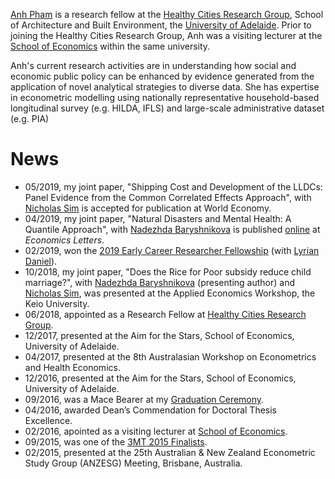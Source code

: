 [Anh Pham](https://researchers.adelaide.edu.au/profile/ngoc.t.pham) is a research fellow at the [Healthy Cities Research Group](https://architecture.adelaide.edu.au/research/housing-and-healthy-cities), School of Architecture and Built Environment, the [University of Adelaide](https://www.adelaide.edu.au/). Prior to joining the Healthy Cities Research Group, Anh was a visiting lecturer at the [School of Economics](https://economics.adelaide.edu.au/) within the same university.

Anh's current research activities are in understanding how social and economic public policy can be enhanced by evidence generated from the application of novel analytical strategies to diverse data. She has expertise in econometric modelling using nationally representative household-based longitudinal survey (e.g. HILDA, IFLS) and large-scale administrative dataset (e.g. PIA)


# News
- 05/2019, my joint paper, "Shipping Cost and Development of the LLDCs: Panel Evidence from the Common Correlated Effects Approach", with [Nicholas Sim](https://sites.google.com/view/nicholassim/home) is accepted for publication at World Economy.
- 04/2019, my joint paper, "Natural Disasters and Mental Health: A Quantile Approach", with [Nadezhda Baryshnikova](https://www.adelaide.edu.au/directory/nadezhda.baryshnikova) is published [online](https://www.sciencedirect.com/science/article/pii/S0165176519301387) at *Economics Letters*.
- 02/2019, won the [2019 Early Career Researcher Fellowship](https://www.adelaide.edu.au/professions/intranet/news/list/2019/02/26/faculty-research-funding-scheme-results) (with [Lyrian Daniel](https://researchers.adelaide.edu.au/profile/lyrian.daniel)).
- 10/2018, my joint paper, "Does the Rice for Poor subsidy reduce child marriage?", with [Nadezhda Baryshnikova](https://www.adelaide.edu.au/directory/nadezhda.baryshnikova) (presenting author) and [Nicholas Sim](https://sites.google.com/view/nicholassim/home), was presented at the Applied Economics Workshop, the Keio University. 
- 06/2018, appointed as a Research Fellow at [Healthy Cities Research Group](https://architecture.adelaide.edu.au/research/housing-and-healthy-cities).
- 12/2017, presented at the Aim for the Stars, School of Economics, University of Adelaide.
- 04/2017, presented at the 8th Australasian Workshop on Econometrics and Health Economics.
- 12/2016, presented at the Aim for the Stars, School of Economics, University of Adelaide.
- 09/2016, was a Mace Bearer at my [Graduation Ceremony](https://www.youtube.com/watch?v=hilxLwIgNo0&list=PLrj2iJKdUdbwgO0RgYgUeFq0S8u0OX167&index=6&t=0s).
- 04/2016, awarded Dean’s Commendation for Doctoral Thesis Excellence. 
- 02/2016, apointed as a visiting lecturer at [School of Economics](https://economics.adelaide.edu.au/).
- 09/2015, was one of the [3MT 2015 Finalists](https://www.youtube.com/watch?v=e5ZbZj-_Oys&list=PLrj2iJKdUdbz2yAOAAtkcp2NBLhWNsw7F&index=7).
- 02/2015, presented at the 25th Australian & New Zealand Econometric Study Group (ANZESG) Meeting, Brisbane, Australia.
